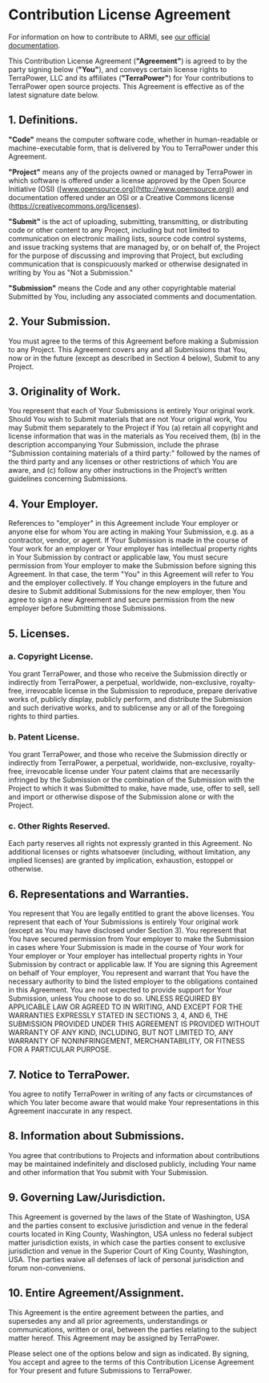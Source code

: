 # Contribution License Agreement

For information on how to contribute to ARMI, see [our official documentation](https://terrapower.github.io/armi/developer/first_time_contributors.html).

This Contribution License Agreement (**"Agreement"**) is agreed to by the party signing below (**"You"**), and conveys certain license rights to TerraPower, LLC and its affiliates (**"TerraPower"**) for Your contributions to TerraPower open source projects. This Agreement is effective as of the latest signature date below.

## 1. Definitions.

**"Code"** means the computer software code, whether in human-readable or machine-executable form, that is delivered by You to TerraPower under this Agreement.

**"Project"** means any of the projects owned or managed by TerraPower in which software is offered under a license approved by the Open Source Initiative (OSI) ([www.opensource.org](http://www.opensource.org)) and documentation offered under an OSI or a Creative Commons license (https://creativecommons.org/licenses).

**"Submit"** is the act of uploading, submitting, transmitting, or distributing code or other content to any Project, including but not limited to communication on electronic mailing lists, source code control systems, and issue tracking systems that are managed by, or on behalf of, the Project for the purpose of discussing and improving that Project, but excluding communication that is conspicuously marked or otherwise designated in writing by You as "Not a Submission."

**"Submission"** means the Code and any other copyrightable material Submitted by You, including any associated comments and documentation.

## 2. Your Submission.

You must agree to the terms of this Agreement before making a Submission to any Project. This Agreement covers any and all Submissions that You, now or in the future (except as described in Section 4 below), Submit to any Project.

## 3. Originality of Work.

You represent that each of Your Submissions is entirely Your original work. Should You wish to Submit materials that are not Your original work, You may Submit them separately to the Project if You (a) retain all copyright and license information that was in the materials as You received them, (b) in the description accompanying Your Submission, include the phrase "Submission containing materials of a third party:" followed by the names of the third party and any licenses or other restrictions of which You are aware, and (c) follow any other instructions in the Project’s written guidelines concerning Submissions.

## 4. Your Employer.

References to "employer" in this Agreement include Your employer or anyone else for whom You are acting in making Your Submission, e.g. as a contractor, vendor, or agent. If Your Submission is made in the course of Your work for an employer or Your employer has intellectual property rights in Your Submission by contract or applicable law, You must secure permission from Your employer to make the Submission before signing this Agreement. In that case, the term "You" in this Agreement will refer to You and the employer collectively. If You change employers in the future and desire to Submit additional Submissions for the new employer, then You agree to sign a new Agreement and secure permission from the new employer before Submitting those Submissions.

## 5. Licenses.

### a. Copyright License.

You grant TerraPower, and those who receive the Submission directly or indirectly from TerraPower, a perpetual, worldwide, non-exclusive, royalty-free, irrevocable license in the Submission to reproduce, prepare derivative works of, publicly display, publicly perform, and distribute the Submission and such derivative works, and to sublicense any or all of the foregoing rights to third parties.

### b. Patent License.

You grant TerraPower, and those who receive the Submission directly or indirectly from TerraPower, a perpetual, worldwide, non-exclusive, royalty-free, irrevocable license under Your patent claims that are necessarily infringed by the Submission or the combination of the Submission with the Project to which it was Submitted to make, have made, use, offer to sell, sell and import or otherwise dispose of the Submission alone or with the Project.

### c. Other Rights Reserved.

Each party reserves all rights not expressly granted in this Agreement. No additional licenses or rights whatsoever (including, without limitation, any implied licenses) are granted by implication, exhaustion, estoppel or otherwise.

## 6. Representations and Warranties.

You represent that You are legally entitled to grant the above licenses. You represent that each of Your Submissions is entirely Your original work (except as You may have disclosed under Section 3). You represent that You have secured permission from Your employer to make the Submission in cases where Your Submission is made in the course of Your work for Your employer or Your employer has intellectual property rights in Your Submission by contract or applicable law. If You are signing this Agreement on behalf of Your employer, You represent and warrant that You have the necessary authority to bind the listed employer to the obligations contained in this Agreement. You are not expected to provide support for Your Submission, unless You choose to do so. UNLESS REQUIRED BY APPLICABLE LAW OR AGREED TO IN WRITING, AND EXCEPT FOR THE WARRANTIES EXPRESSLY STATED IN SECTIONS 3, 4, AND 6, THE SUBMISSION PROVIDED UNDER THIS AGREEMENT IS PROVIDED WITHOUT WARRANTY OF ANY KIND, INCLUDING, BUT NOT LIMITED TO, ANY WARRANTY OF NONINFRINGEMENT, MERCHANTABILITY, OR FITNESS FOR A PARTICULAR PURPOSE.

## 7. Notice to TerraPower.

You agree to notify TerraPower in writing of any facts or circumstances of which You later become aware that would make Your representations in this Agreement inaccurate in any respect.

## 8. Information about Submissions.

You agree that contributions to Projects and information about contributions may be maintained indefinitely and disclosed publicly, including Your name and other information that You submit with Your Submission.

## 9. Governing Law/Jurisdiction.

This Agreement is governed by the laws of the State of Washington, USA and the parties consent to exclusive jurisdiction and venue in the federal courts located in King County, Washington, USA unless no federal subject matter jurisdiction exists, in which case the parties consent to exclusive jurisdiction and venue in the Superior Court of King County, Washington, USA. The parties waive all defenses of lack of personal jurisdiction and forum non-conveniens.

## 10. Entire Agreement/Assignment.

This Agreement is the entire agreement between the parties, and supersedes any and all prior agreements, understandings or communications, written or oral, between the parties relating to the subject matter hereof. This Agreement may be assigned by TerraPower.

Please select one of the options below and sign as indicated. By signing, You accept and agree to the terms of this Contribution License Agreement for Your present and future Submissions to TerraPower.
